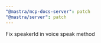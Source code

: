 ```yaml
---
"@mastra/mcp-docs-server": patch
"@mastra/server": patch
---
```


Fix speakerId in voice speak method
